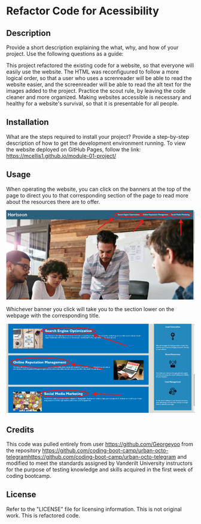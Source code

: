 # Refactor Code for Acessibility

## Description

Provide a short description explaining the what, why, and how of your project. Use the following questions as a guide:

This project refactored the existing code for a website, so that everyone will easily use the website. The HTML was reconfiguured to follow a more logical order, so that a user who uses a screnreader will be able to read the website easier, and the screenreader will be able to read the alt text for the images added to the project. Practice the scout rule, by leaving the code cleaner and more organized. Making websites accessible is necessary and healthy for a website's survival, so that it is presentable for all people.

## Installation

What are the steps required to install your project? Provide a step-by-step description of how to get the development environment running.
To view the website deployed on GitHub Pages, follow the link: https://mcellis1.github.io/module-01-project/

## Usage

When operating the website, you can click on the banners at the top of the page to direct you to that corresponding section of the page to read more about the resources there are to offer.

![image of the website with banner cards circled in red](https://github.com/mcellis1/module-01-project/blob/main/assets/images/Screenshot%202024-07-01%20164652.png)

Whichever banner you click will take you to the section lower on the webpage with the corresponding title.

![image of the website content boxes with their matching titles the banner cards circled in red](https://github.com/mcellis1/module-01-project/blob/main/assets/images/Screenshot%202024-07-01%20164831.png)

## Credits

This code was pulled entirely from user https://github.com/Georgeyoo from the repository https://github.com/coding-boot-camp/urban-octo-telegramhttps://github.com/coding-boot-camp/urban-octo-telegram and modified to meet the standards assigned by Vanderilt University instructors for the purpose of testing knowledge and skills acquired in the first week of coding bootcamp.

## License

Refer to the "LICENSE" file for licensing information. This is not original work. This is refactored code.

